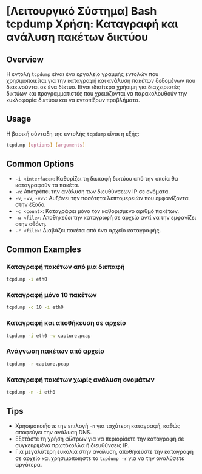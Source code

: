 # [Λειτουργικό Σύστημα] Bash tcpdump Χρήση: Καταγραφή και ανάλυση πακέτων δικτύου

## Overview
Η εντολή `tcpdump` είναι ένα εργαλείο γραμμής εντολών που χρησιμοποιείται για την καταγραφή και ανάλυση πακέτων δεδομένων που διακινούνται σε ένα δίκτυο. Είναι ιδιαίτερα χρήσιμη για διαχειριστές δικτύων και προγραμματιστές που χρειάζονται να παρακολουθούν την κυκλοφορία δικτύου και να εντοπίζουν προβλήματα.

## Usage
Η βασική σύνταξη της εντολής `tcpdump` είναι η εξής:

```bash
tcpdump [options] [arguments]
```

## Common Options
- `-i <interface>`: Καθορίζει τη διεπαφή δικτύου από την οποία θα καταγραφούν τα πακέτα.
- `-n`: Αποτρέπει την ανάλυση των διευθύνσεων IP σε ονόματα.
- `-v`, `-vv`, `-vvv`: Αυξάνει την ποσότητα λεπτομερειών που εμφανίζονται στην έξοδο.
- `-c <count>`: Καταγράφει μόνο τον καθορισμένο αριθμό πακέτων.
- `-w <file>`: Αποθηκεύει την καταγραφή σε αρχείο αντί να την εμφανίζει στην οθόνη.
- `-r <file>`: Διαβάζει πακέτα από ένα αρχείο καταγραφής.

## Common Examples
### Καταγραφή πακέτων από μια διεπαφή
```bash
tcpdump -i eth0
```

### Καταγραφή μόνο 10 πακέτων
```bash
tcpdump -c 10 -i eth0
```

### Καταγραφή και αποθήκευση σε αρχείο
```bash
tcpdump -i eth0 -w capture.pcap
```

### Ανάγνωση πακέτων από αρχείο
```bash
tcpdump -r capture.pcap
```

### Καταγραφή πακέτων χωρίς ανάλυση ονομάτων
```bash
tcpdump -n -i eth0
```

## Tips
- Χρησιμοποιήστε την επιλογή `-n` για ταχύτερη καταγραφή, καθώς αποφεύγει την ανάλυση DNS.
- Εξετάστε τη χρήση φίλτρων για να περιορίσετε την καταγραφή σε συγκεκριμένα πρωτόκολλα ή διευθύνσεις IP.
- Για μεγαλύτερη ευκολία στην ανάλυση, αποθηκεύστε την καταγραφή σε αρχείο και χρησιμοποιήστε το `tcpdump -r` για να την αναλύσετε αργότερα.